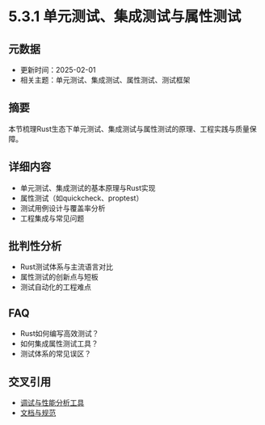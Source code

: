 ﻿# 5.3.1 单元测试、集成测试与属性测试

## 元数据

- 更新时间：2025-02-01
- 相关主题：单元测试、集成测试、属性测试、测试框架

## 摘要

本节梳理Rust生态下单元测试、集成测试与属性测试的原理、工程实践与质量保障。

## 详细内容

- 单元测试、集成测试的基本原理与Rust实现
- 属性测试（如quickcheck、proptest）
- 测试用例设计与覆盖率分析
- 工程集成与常见问题

## 批判性分析

- Rust测试体系与主流语言对比
- 属性测试的创新点与短板
- 测试自动化的工程难点

## FAQ

- Rust如何编写高效测试？
- 如何集成属性测试工具？
- 测试体系的常见误区？

## 交叉引用

- [调试与性能分析工具](./5.3.2_调试与性能分析工具.md)
- [文档与规范](../06_documentation_spec.md)
